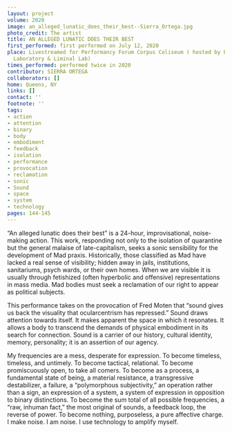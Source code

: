 ```yaml
---
layout: project
volume: 2020
image: an_alleged_lunatic_does_their_best--Sierra_Ortega.jpg
photo_credit: The artist
title: AN ALLEGED LUNATIC DOES THEIR BEST
first_performed: first performed on July 12, 2020
place: Livestreamed for Performancy Forum Corpus Coliseum ( hosted by Panoply Performance
  Laboratory & Liminal Lab)
times_performed: performed twice in 2020
contributor: SIERRA ORTEGA
collaborators: []
home: Queens, NY
links: []
contact: ''
footnote: ''
tags:
- action
- attention
- binary
- body
- embodiment
- feedback
- isolation
- performance
- provocation
- reclamation
- sonic
- Sound
- space
- system
- technology
pages: 144-145
---
```

“An alleged lunatic does their best” is a 24-hour, improvisational, noise-making action. This work, responding not only to the isolation of quarantine but the general malaise of late-capitalism, seeks a sonic sensibility for the development of Mad praxis. Historically, those classified as Mad have lacked a real sense of visibility; hidden away in jails, institutions, sanitariums, psych wards, or their own homes. When we are visible it is usually through fetishized (often hyperbolic and offensive) representations in mass media. Mad bodies must seek a reclamation of our right to appear as political subjects. 

This performance takes on the provocation of Fred Moten that “sound gives us back the visuality that ocularcentrism has repressed.” Sound draws attention towards itself. It makes apparent the space in which it resonates. It allows a body to transcend the demands of physical embodiment in its search for connection. Sound is a carrier of our history, cultural identity, memory, personality; it is an assertion of our agency.

My frequencies are a mess, desperate for expression. To become timeless, timeless, and untimely. To become tactical, relational. To become promiscuously open, to take all comers. To become as a process, a fundamental state of being, a material resistance, a transgressive destabilizer, a failure, a “polymorphous subjectivity,” an operation rather than a sign, an expression of a system, a system of expression in opposition to binary distinctions. To become the sum total of all possible frequencies, a “raw, inhuman fact,” the most original of sounds, a feedback loop, the reverse of power. To become nothing, purposeless, a pure affective charge. I make noise. I am noise. I use technology to amplify myself.
